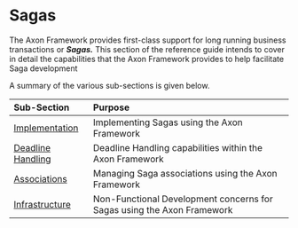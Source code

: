 # Sagas

The Axon Framework provides first-class support for long running business transactions or _**Sagas.**_ This section of the reference guide intends to cover in detail the capabilities that the Axon Framework provides to help facilitate Saga development‌

A summary of the various sub-sections is given below.

| Sub-Section | Purpose |
| :--- | :--- |
| ​[Implementation](https://app.gitbook.com/@domain-components/s/axon-reference-guide-master-temp/axon-application-development/sagas/implementing-saga)​ | Implementing Sagas using the Axon Framework |
| ​[Deadline Handling](https://app.gitbook.com/@domain-components/s/axon-reference-guide-master-temp/axon-application-development/deadlines/deadline-handling)​ | Deadline Handling capabilities within the Axon Framework |
| ​[Associations](https://app.gitbook.com/@domain-components/s/axon-reference-guide-master-temp/axon-application-development/sagas/managing-associations)​ | Managing Saga associations using the Axon Framework |
| ​[Infrastructure](https://app.gitbook.com/@domain-components/s/axon-reference-guide-master-temp/axon-application-development/sagas/saga-infrastructure)​ | Non-Functional Development concerns for Sagas using the Axon Framework |

